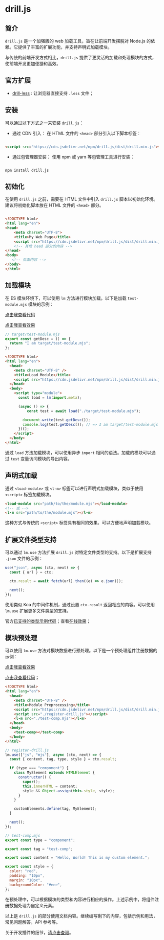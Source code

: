 # drill.js

## 简介

`drill.js` 是一个加强版的 web 加载工具，旨在让前端开发摆脱对 Node.js 的依赖。它提供了丰富的扩展功能，并支持声明式加载模块。

与传统的前端开发方式相比，`drill.js` 提供了更灵活的加载和处理模块的方式，使前端开发更加便捷和高效。

## 官方扩展

- [drill-less](https://github.com/kirakiray/drill.js/tree/main/libs/less) : 让浏览器直接支持 `.less` 文件；

## 安装

可以通过以下方式之一来安装 `drill.js`： 
- 通过 CDN 引入：
在 HTML 文件的 `<head>` 部分引入以下脚本标签：

```html

<script src="https://cdn.jsdelivr.net/npm/drill.js/dist/drill.min.js"></script>
``` 
- 通过包管理器安装：
使用 npm 或 yarn 等包管理工具进行安装：

```shell

npm install drill.js
```
## 初始化

在使用 `drill.js` 之前，需要在 HTML 文件中引入 `drill.js` 脚本以初始化环境。建议将初始化脚本放在 HTML 文件的 `<head>` 部分。

```html

<!DOCTYPE html>
<html lang="en">
<head>
    <meta charset="UTF-8">
    <title>My Web Page</title>
    <script src="https://cdn.jsdelivr.net/npm/drill.js/dist/drill.min.js"></script>
    <!-- 其他 head 部分的内容 -->
</head>
<body>
   <!-- 页面内容 -->
</body>
</html>
```

## 加载模块

在 ES 模块环境下，可以使用 `lm` 方法进行模块加载。以下是加载 `test-module.mjs` 模块的示例：

[点击我查看代码](https://github1s.com/kirakiray/drill.js/blob/main/examples/load-module/index.html)

[点击我查看效果](https://kirakiray.github.io/drill.js/examples/load-module/)

```javascript
// target/test-module.mjs
export const getDesc = () => {
  return "I am target/test-module.mjs";
};
```

```html
<!DOCTYPE html>
<html lang="en">
  <head>
    <meta charset="UTF-8" />
    <title>Load Module</title>
    <script src="https://cdn.jsdelivr.net/npm/drill.js/dist/drill.min.js"></script>
  </head>
  <body>
    <script type="module">
      const load = lm(import.meta);

      (async () => {
          const test = await load("./target/test-module.mjs");

        document.write(test.getDesc());
        console.log(test.getDesc()); // => I am target/test-module.mjs
      })();
    </script>
  </body>
</html>
```

通过 `load` 方法加载模块，可以使用异步 `import` 相同的语法。加载的模块可以通过 `test` 变量访问模块的导出内容。

## 声明式加载

通过 `<load-module>` 或 `<l-m>` 标签可以进行声明式加载模块，类似于使用 `<script>` 标签加载模块。

```html
<load-module src="path/to/the/module.mjs"></load-module>
<!-- 或 -->
<l-m src="path/to/the/module.mjs"></l-m>
```

这种方式与传统的 `<script>` 标签具有相同的效果，可以方便地声明加载模块。

## 扩展文件类型支持

可以通过 `lm.use` 方法扩展 `drill.js` 对特定文件类型的支持。以下是扩展支持 `.json` 文件的示例：

```javascript
use("json", async (ctx, next) => {
  const { url } = ctx;

  ctx.result = await fetch(url).then((e) => e.json());

  next();
});
```

使用类似 Koa 的中间件机制，通过设置 `ctx.result` 返回相应的内容。可以使用 `lm.use` 扩展更多文件类型的支持。

官方[已支持的类型示例代码](https://github1s.com/kirakiray/drill.js/blob/main/examples/load-more-type/index.html)；查看[在线效果](https://kirakiray.github.io/drill.js/examples/load-more-type/)；

## 模块预处理

可以使用 `lm.use` 方法对模块数据进行预处理。以下是一个预处理组件注册数据的示例：

[点击我查看效果](https://kirakiray.github.io/drill.js/examples/lm-use/)

[点击我查看代码](https://github1s.com/kirakiray/drill.js/blob/main/examples/lm-use/index.html)；

```html
<!DOCTYPE html>
<html lang="en">
  <head>
    <meta charset="UTF-8" />
    <title>Module Preprocessing</title>
    <script src="https://cdn.jsdelivr.net/npm/drill.js/dist/drill.min.js"></script>
    <script src="./register-drill.js"></script>
    <l-m src="./test-comp.mjs"></l-m>
  </head>
  <body>
    <test-comp></test-comp>
  </body>
</html>
```

```javascript
// register-drill.js
lm.use(["js", "mjs"], async (ctx, next) => {
  const { content, tag, type, style } = ctx.result;

  if (type === "component") {
    class MyElement extends HTMLElement {
      constructor() {
        super();
        this.innerHTML = content;
        style && Object.assign(this.style, style);
      }
    }

    customElements.define(tag, MyElement);
  }

  next();
});

```

```javascript
// test-comp.mjs
export const type = "component";

export const tag = "test-comp";

export const content = "Hello, World! This is my custom element.";

export const style = {
  color: "red",
  padding: "10px",
  margin: "10px",
  backgroundColor: "#eee",
};
```

在预处理中，可以根据模块的类型和内容进行相应的操作。上述示例中，将组件注册数据处理为自定义元素。

以上是 `drill.js` 的部分使用文档内容。继续编写剩下的内容，包括示例和用法，常见问题解答，API 参考等。

关于开发插件的细节，[请点击查阅](./plug-ins.md)。